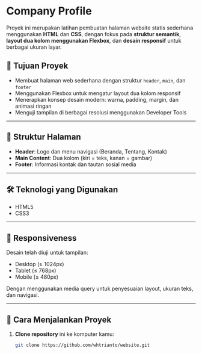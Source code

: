 # Company Profile

Proyek ini merupakan latihan pembuatan halaman website statis sederhana menggunakan **HTML** dan **CSS**, dengan fokus pada **struktur semantik**, **layout dua kolom menggunakan Flexbox**, dan **desain responsif** untuk berbagai ukuran layar.

## 📌 Tujuan Proyek

- Membuat halaman web sederhana dengan struktur `header`, `main`, dan `footer`
- Menggunakan Flexbox untuk mengatur layout dua kolom responsif
- Menerapkan konsep desain modern: warna, padding, margin, dan animasi ringan
- Menguji tampilan di berbagai resolusi menggunakan Developer Tools

---

## 🧱 Struktur Halaman

- **Header**: Logo dan menu navigasi (Beranda, Tentang, Kontak)
- **Main Content**: Dua kolom (kiri = teks, kanan = gambar)
- **Footer**: Informasi kontak dan tautan sosial media

---

## 🛠️ Teknologi yang Digunakan

- HTML5
- CSS3

---

## 📱 Responsiveness

Desain telah diuji untuk tampilan:
- Desktop (≥ 1024px)
- Tablet (≤ 768px)
- Mobile (≤ 480px)

Dengan menggunakan media query untuk penyesuaian layout, ukuran teks, dan navigasi.

---

## 🚀 Cara Menjalankan Proyek

1. **Clone repository** ini ke komputer kamu:
   ```bash
   git clone https://github.com/whtrianto/website.git
